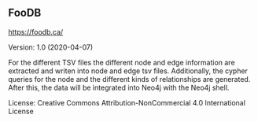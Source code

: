 ## FooDB
https://foodb.ca/

Version: 1.0 (2020-04-07)

For the different TSV files the different node and edge information are extracted and writen into node and edge tsv files.
Additionally, the cypher queries for the node and the different kinds of relationships are generated. After this, the data will be integrated into Neo4j with the Neo4j shell.

License: Creative Commons Attribution-NonCommercial 4.0 International License